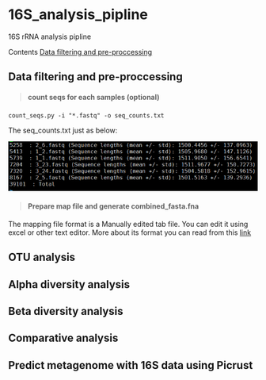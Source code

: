 # 16S_analysis_pipline
16S rRNA analysis pipline

Contents
[Data filtering and pre-proccessing](#anchor)







## Data filtering and pre-proccessing
> #### count seqs for each samples (optional)
`count_seqs.py -i "*.fastq" -o seq_counts.txt`

The seq_counts.txt just as below:

![seq_couns_results](images/seq_counts_results.png)

> #### Prepare map file and generate combined_fasta.fna 
The mapping file format is a Manually edited tab file. You can edit it using excel or other text editor. More about its format you can read from this [link](http://qiime.org/documentation/file_formats.html#metadata-mapping-files)


> #### 

## OTU analysis

## Alpha diversity analysis

## Beta diversity analysis

## Comparative analysis


## Predict metagenome with 16S data using Picrust

